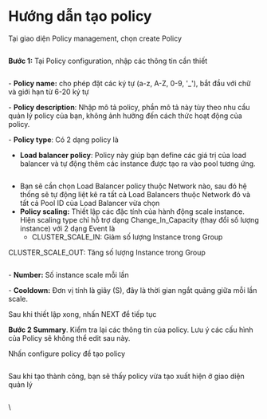 # Hướng dẫn tạo policy

Tại giao diện Policy management, chọn create Policy

<figure><img src="https://docs.vngcloud.vn/download/attachments/49650340/image2019-5-23_23-58-51.png?version=1&#x26;modificationDate=1681443947000&#x26;api=v2" alt=""><figcaption></figcaption></figure>

**Bước 1:** Tại Policy configuration, nhập các thông tin cần thiết

<figure><img src="https://docs.vngcloud.vn/download/attachments/49650340/image2019-5-23_23-59-5.png?version=1&#x26;modificationDate=1681443948000&#x26;api=v2" alt=""><figcaption></figcaption></figure>

\-          **Policy name:** cho phép đặt các ký tự (a-z, A-Z, 0-9, '\_'), bắt đầu với chữ và giới hạn từ 6-20 ký tự

\-          **Policy description**: Nhập mô tả policy, phần mô tả này tùy theo nhu cầu quản lý policy của bạn, không ảnh hưởng đến cách thức hoạt động của policy.

\-          **Policy type**: Có 2 dạng policy là

* **Load balancer policy**: Policy này giúp bạn define các giá trị của load balancer và tự động thêm các instance được tạo ra vào pool tương ứng.

<figure><img src="https://docs.vngcloud.vn/download/attachments/49650340/image2020-6-30_10-0-17.png?version=1&#x26;modificationDate=1681443948000&#x26;api=v2" alt=""><figcaption></figcaption></figure>

* Bạn sẽ cần chọn Load Balancer policy thuộc Network nào, sau đó hệ thống sẽ tự động liệt kê ra tất cả Load Balancers thuộc Network đó và tất cả Pool ID của Load Balancer vừa chọn
* **Policy scaling:** Thiết lập các đặc tính của hành động scale instance. Hiện scaling type chỉ hỗ trợ dạng Change\_In\_Capacity (thay đổi số lượng instance) với 2 dạng Event là
  * CLUSTER\_SCALE\_IN: Giảm số lượng Instance trong Group

CLUSTER\_SCALE\_OUT: Tăng số lượng Instance trong Group

<figure><img src="https://docs.vngcloud.vn/download/attachments/49650340/image2019-5-23_23-59-32.png?version=1&#x26;modificationDate=1681443948000&#x26;api=v2" alt=""><figcaption></figcaption></figure>

\-          **Number:** Số instance scale mỗi lần

\-          **Cooldown:** Đơn vị tính là giây (S), đây là thời gian ngắt quãng giữa mỗi lần scale.

Sau khi thiết lập xong, nhấn NEXT để tiếp tục

**Bước 2 Summary**. Kiểm tra lại các thông tin của policy. Lưu ý các cấu hình của Policy sẽ không thể edit sau này.

Nhấn configure policy để tạo policy

<figure><img src="https://docs.vngcloud.vn/download/attachments/49650340/image2019-5-23_23-59-55.png?version=1&#x26;modificationDate=1681443948000&#x26;api=v2" alt=""><figcaption></figcaption></figure>

Sau khi tạo thành công, bạn sẽ thấy policy vừa tạo xuất hiện ở giao diện quản lý

<figure><img src="https://docs.vngcloud.vn/download/attachments/49650340/image2019-5-24_0-0-5.png?version=1&#x26;modificationDate=1681443948000&#x26;api=v2" alt=""><figcaption></figcaption></figure>

\
